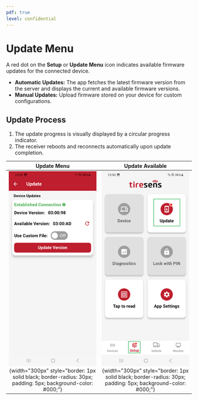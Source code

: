 ```yaml
---
pdf: true
level: confidential
---
```

# Update Menu

A red dot on the **Setup** or **Update Menu** icon indicates available firmware updates for the connected device.

- **Automatic Updates:** The app fetches the latest firmware version from the server and displays the current and available firmware versions.
- **Manual Updates:** Upload firmware stored on your device for custom configurations.

## Update Process

1. The update progress is visually displayed by a circular progress indicator.
2. The receiver reboots and reconnects automatically upon update completion.

| **Update Menu**       |**Update Available**       |
|:----------------------:|:----------------------:|
| ![Update Menu](images/update_menu.PNG){width="300px" style="border: 1px solid black; border-radius: 30px; padding: 5px; background-color: #000;"} |![Update Available](images/updateAvailable.PNG){width="300px" style="border: 1px solid black; border-radius: 30px; padding: 5px; background-color: #000;"} |
